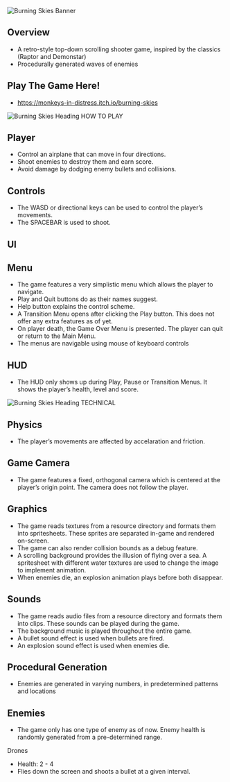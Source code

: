 ![Burning Skies Banner](https://user-images.githubusercontent.com/26829338/225977134-5e694a01-c665-44cc-a73a-80b780bd8ea1.png)

Overview
 -
 - A retro-style top-down scrolling shooter game, inspired by the classics (Raptor and Demonstar)
 - Procedurally generated waves of enemies
 
 Play The Game Here!
 -
 - https://monkeys-in-distress.itch.io/burning-skies

![Burning Skies Heading HOW TO PLAY](https://user-images.githubusercontent.com/26829338/226021406-60cb286e-480e-4652-a5fa-1603657fe2b4.png)

Player
-
- Control an airplane that can move in four directions.
- Shoot enemies to destroy them and earn score.
- Avoid damage by dodging enemy bullets and collisions. 

Controls
-
- The WASD or directional keys can be used to control the player’s movements. 
- The SPACEBAR is used to shoot.

UI
-

Menu
-
- The game features a very simplistic menu which allows the player to navigate.
- Play and Quit buttons do as their names suggest.
- Help button explains the control scheme.
- A Transition Menu opens after clicking the Play button. This does not offer any extra features as of yet.
- On player death, the Game Over Menu is presented. The player can quit or return to the Main Menu.
- The menus are navigable using mouse of keyboard controls

HUD
- 
- The HUD only shows up during Play, Pause or Transition Menus. It shows the player’s health, level and score.

![Burning Skies Heading TECHNICAL](https://user-images.githubusercontent.com/26829338/226022076-daf81f99-85b8-46a8-bd98-e47e5ca419f9.png)

Physics
-
- The player’s movements are affected by accelaration and friction.

Game Camera
- 
- The game features a fixed, orthogonal camera which is centered at the player’s origin point. The camera does not follow the player.

Graphics
- 
- The game reads textures from a resource directory and formats them into spritesheets. These sprites are separated in-game and rendered on-screen.
- The game can also render collision bounds as a debug feature.
- A scrolling background provides the illusion of flying over a sea. A spritesheet with different water textures are used to change the image to implement animation.
- When enemies die, an explosion animation plays before both disappear.

Sounds
-
- The game reads audio files from a resource directory and formats them into clips. These sounds can be played during the game.
- The background music is played throughout the entire game.
- A bullet sound effect is used when bullets are fired.
- An explosion sound effect is used when enemies die.

Procedural Generation
-
- Enemies are generated in varying numbers, in predetermined patterns and locations

Enemies
- 
- The game only has one type of enemy as of now. Enemy health is randomly generated from a pre-determined range.

Drones
- Health: 2 - 4
- Flies down the screen and shoots a bullet at a given interval.

